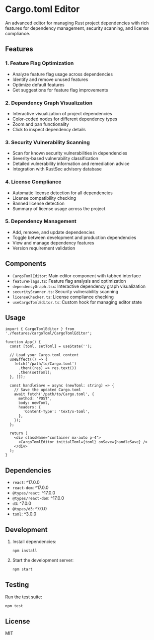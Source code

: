 # Cargo.toml Editor

An advanced editor for managing Rust project dependencies with rich features for
dependency management, security scanning, and license compliance.

## Features

### 1. Feature Flag Optimization

- Analyze feature flag usage across dependencies
- Identify and remove unused features
- Optimize default features
- Get suggestions for feature flag improvements

### 2. Dependency Graph Visualization

- Interactive visualization of project dependencies
- Color-coded nodes for different dependency types
- Zoom and pan functionality
- Click to inspect dependency details

### 3. Security Vulnerability Scanning

- Scan for known security vulnerabilities in dependencies
- Severity-based vulnerability classification
- Detailed vulnerability information and remediation advice
- Integration with RustSec advisory database

### 4. License Compliance

- Automatic license detection for all dependencies
- License compatibility checking
- Banned license detection
- Summary of license usage across the project

### 5. Dependency Management

- Add, remove, and update dependencies
- Toggle between development and production dependencies
- View and manage dependency features
- Version requirement validation

## Components

- `CargoTomlEditor`: Main editor component with tabbed interface
- `featureFlags.ts`: Feature flag analysis and optimization
- `dependencyGraph.tsx`: Interactive dependency graph visualization
- `securityScanner.ts`: Security vulnerability scanning
- `licenseChecker.ts`: License compliance checking
- `useCargoTomlEditor.ts`: Custom hook for managing editor state

## Usage

```tsx
import { CargoTomlEditor } from './features/cargoToml/CargoTomlEditor';

function App() {
  const [toml, setToml] = useState('');

  // Load your Cargo.toml content
  useEffect(() => {
    fetch('/path/to/Cargo.toml')
      .then((res) => res.text())
      .then(setToml);
  }, []);

  const handleSave = async (newToml: string) => {
    // Save the updated Cargo.toml
    await fetch('/path/to/Cargo.toml', {
      method: 'POST',
      body: newToml,
      headers: {
        'Content-Type': 'text/x-toml',
      },
    });
  };

  return (
    <div className="container mx-auto p-4">
      <CargoTomlEditor initialToml={toml} onSave={handleSave} />
    </div>
  );
}
```

## Dependencies

- `react`: ^17.0.0
- `react-dom`: ^17.0.0
- `@types/react`: ^17.0.0
- `@types/react-dom`: ^17.0.0
- `d3`: ^7.0.0
- `@types/d3`: ^7.0.0
- `toml`: ^3.0.0

## Development

1. Install dependencies:

   ```bash
   npm install
   ```

2. Start the development server:

   ```bash
   npm start
   ```

## Testing

Run the test suite:

```bash
npm test
```

## License

MIT
